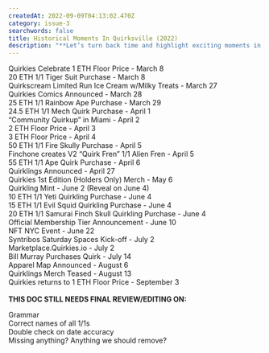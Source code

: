 ```yaml
---
createdAt: 2022-09-09T04:13:02.470Z
category: issue-3
searchwords: false
title: Historical Moments In Quirksville (2022)
description: "**Let’s turn back time and highlight exciting moments in Quirksville!**"
---
```

Quirkies Celebrate 1 ETH Floor Price - March 8\
20 ETH 1/1 Tiger Suit Purchase - March 8\
Quirkscream Limited Run Ice Cream w/Milky Treats - March 27\
Quirkies Comics Announced - March 28\
25 ETH 1/1 Rainbow Ape Purchase - March 29\
24.5 ETH 1/1 Mech Quirk Purchase - April 1\
“Community Quirkup” in Miami - April 2\
2 ETH Floor Price - April 3\
3 ETH Floor Price - April 4\
50 ETH 1/1 Fire Skully Purchase - April 5\
Finchone creates V2 “Quirk Fren” 1/1 Alien Fren - April 5\
55 ETH 1/1 Ape Quirk Purchase - April 6\
Quirklings Announced - April 27\
Quirkies 1st Edition (Holders Only) Merch - May 6\
Quirkling Mint - June 2 (Reveal on June 4)\
10 ETH 1/1 Yeti Quirkling Purchase - June 4\
15 ETH 1/1 Evil Squid Quirkling Purchase - June 4\
20 ETH 1/1 Samurai Finch Skull Quirkling Purchase - June 4\
Official Membership Tier Announcement - June 10\
NFT NYC Event - June 22\
Syntribos Saturday Spaces Kick-off - July 2\
Marketplace.Quirkies.io - July 2\
Bill Murray Purchases Quirk - July 14\
Apparel Map Announced - August 6\
Quirklings Merch Teased - August 13\
Quirkies returns to 1 ETH Floor Price - September 3\
\
**THIS DOC STILL NEEDS FINAL REVIEW/EDITING ON:**

Grammar\
Correct names of all 1/1s\
Double check on date accuracy\
Missing anything? Anything we should remove?
